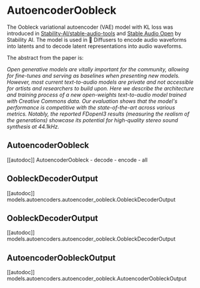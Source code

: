 <!--Copyright 2025 The HuggingFace Team. All rights reserved.

Licensed under the Apache License, Version 2.0 (the "License"); you may not use this file except in compliance with
the License. You may obtain a copy of the License at

http://www.apache.org/licenses/LICENSE-2.0

Unless required by applicable law or agreed to in writing, software distributed under the License is distributed on
an "AS IS" BASIS, WITHOUT WARRANTIES OR CONDITIONS OF ANY KIND, either express or implied. See the License for the
specific language governing permissions and limitations under the License.
-->

# AutoencoderOobleck

The Oobleck variational autoencoder (VAE) model with KL loss was introduced in [Stability-AI/stable-audio-tools](https://github.com/Stability-AI/stable-audio-tools) and [Stable Audio Open](https://huggingface.co/papers/2407.14358) by Stability AI. The model is used in 🤗 Diffusers to encode audio waveforms into latents and to decode latent representations into audio waveforms.

The abstract from the paper is:

*Open generative models are vitally important for the community, allowing for fine-tunes and serving as baselines when presenting new models. However, most current text-to-audio models are private and not accessible for artists and researchers to build upon. Here we describe the architecture and training process of a new open-weights text-to-audio model trained with Creative Commons data. Our evaluation shows that the model's performance is competitive with the state-of-the-art across various metrics. Notably, the reported FDopenl3 results (measuring the realism of the generations) showcase its potential for high-quality stereo sound synthesis at 44.1kHz.*

## AutoencoderOobleck

[[autodoc]] AutoencoderOobleck
    - decode
    - encode
    - all

## OobleckDecoderOutput

[[autodoc]] models.autoencoders.autoencoder_oobleck.OobleckDecoderOutput

## OobleckDecoderOutput

[[autodoc]] models.autoencoders.autoencoder_oobleck.OobleckDecoderOutput

## AutoencoderOobleckOutput

[[autodoc]] models.autoencoders.autoencoder_oobleck.AutoencoderOobleckOutput
